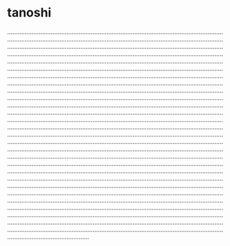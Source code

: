 # tanoshi

...............................................................................................................................................................................................................................................................................................................................................................................................................................................................................................................................................................................................................................................................................................................................................................................................................................................................................................................................................................................................................................................................................................................................................................................................................................................................................................................................................................................................................................................................................................................................................................................................................................................................................................................................................................................................................................................................................................................................................................................................................................................................................................................................................................................................................................................................................................................................................................................................................................................................................................................................................................................................................................................................................................................................................................................................................................................................................................................................................................................................................................................................................................................................................................................................................................................................................................................................................................................................................................................................................................................................................................................................................................................................